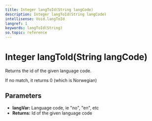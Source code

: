 ```yaml
---
title: Integer langToId(String langCode)
description: Integer langToId(String langCode)
intellisense: Void.langToId
langref: 1
keywords: langToId(String)
so.topic: reference
---
```


# Integer langToId(String langCode)

Returns the id of the given language code.

If no match, it returns 0 (which is Norwegian)

## Parameters

* **langVar:** Language code, ie "no", "en", etc
* **Returns:** Id of the given language code
